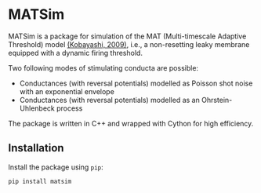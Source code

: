 # MATSim

MATSim is a package for simulation of the MAT (Multi-timescale Adaptive Threshold) model [(Kobayashi, 2009)][mat link], i.e., a non-resetting leaky membrane equipped with a dynamic firing threshold.

Two following modes of stimulating conducta are possible:
* Conductances (with reversal potentials) modelled as Poisson shot noise with an exponential envelope
* Conductances (with reversal potentials) modelled as an Ohrstein-Uhlenbeck process

The package is written in C++ and wrapped with Cython for high efficiency.

## Installation

Install the package using `pip`:
```
pip install matsim
```

[mat link]: https://www.ncbi.nlm.nih.gov/pmc/articles/PMC2722979/